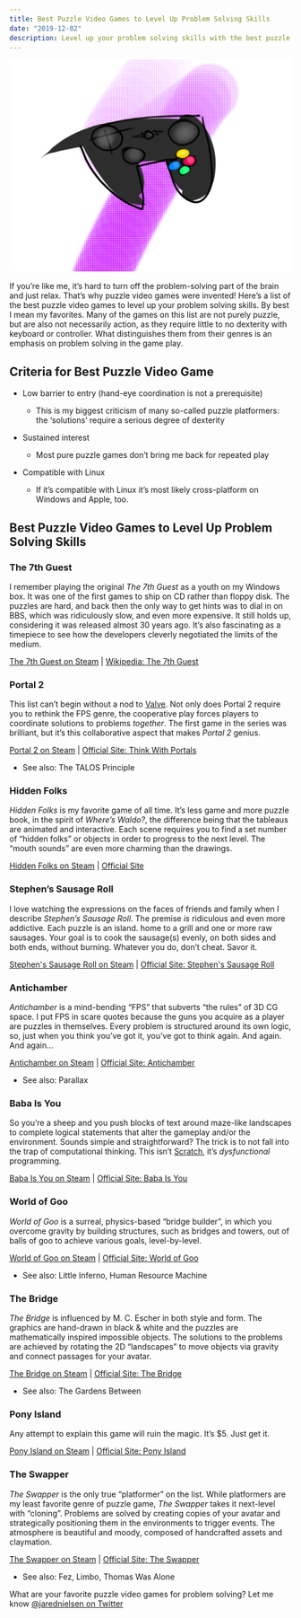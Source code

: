 ```yaml
---
title: Best Puzzle Video Games to Level Up Problem Solving Skills
date: "2019-12-02"
description: Level up your problem solving skills with the best puzzle video games on Steam Linux.
---
```

![Best Puzzle Video Games to Level Up Problem Solving Skills](./jared-nielsen-puzzle-video-games-problem-solving.png)

If you’re like me, it’s hard to turn off the problem-solving part of the brain and just relax. That’s why puzzle video games were invented! Here’s a list of the best puzzle video games to level up your problem solving skills. By best I mean my favorites. Many of the games on this list are not purely puzzle, but are also not necessarily action, as they require little to no dexterity with keyboard or controller. What distinguishes them from their genres is an emphasis on problem solving in the game play. 


## Criteria for Best Puzzle Video Game

* Low barrier to entry (hand-eye coordination is not a prerequisite)
    * This is my biggest criticism of many so-called puzzle platformers: the ‘solutions’ require a serious degree of dexterity

* Sustained interest
    * Most pure puzzle games don’t bring me back for repeated play

* Compatible with Linux
    * If it’s compatible with Linux it’s most likely cross-platform on Windows and Apple, too.


## Best Puzzle Video Games to Level Up Problem Solving Skills

### The 7th Guest 

I remember playing the original _The 7th Guest_ as a youth on my Windows box. It was one of the first games to ship on CD rather than floppy disk. The puzzles are hard, and back then the only way to get hints was to dial in on BBS, which was ridiculously slow, and even more expensive. It still holds up, considering it was released almost 30 years ago. It’s also fascinating as a timepiece to see how the developers cleverly negotiated the limits of the medium. 

[The 7th Guest on Steam](https://store.steampowered.com/app/1048430/The_7th_Guest__Legacy_Edition_English_VoiceOnly/) | [Wikipedia: The 7th Guest](https://en.wikipedia.org/wiki/The_7th_Guest)


### Portal 2 

This list can’t begin without a nod to [Valve](https://www.valvesoftware.com/en/). Not only does Portal 2 require you to rethink the FPS genre, the cooperative play forces players to coordinate solutions to problems _together_. The first game in the series was brilliant, but it’s this collaborative aspect that makes _Portal 2_ genius. 

[Portal 2 on Steam](https://store.steampowered.com/app/620/Portal_2/) | [Official Site: Think With Portals](http://www.thinkwithportals.com/)

* See also: The TALOS Principle

### Hidden Folks 

_Hidden Folks_ is my favorite game of all time. It’s less game and more puzzle book, in the spirit of _Where’s Waldo?_, the difference being that the tableaus are animated and interactive. Each scene requires you to find a set number of “hidden folks” or objects in order to progress to the next level. The “mouth sounds” are even more charming than the drawings. 

[Hidden Folks on Steam](https://store.steampowered.com/bundle/8978/Hidden_Folks_EVERYTHING/) | [Official Site](https://hiddenfolks.com/)


### Stephen’s Sausage Roll 

I love watching the expressions on the faces of friends and family when I describe _Stephen’s Sausage Roll_. The premise _is_ ridiculous and even more addictive. Each puzzle is an island. home to a grill and one or more raw sausages. Your goal is to cook the sausage(s) evenly, on both sides and both ends, without burning.  Whatever you do, don’t cheat. Savor it.

[Stephen's Sausage Roll on Steam](https://store.steampowered.com/app/353540/Stephens_Sausage_Roll/) | [Official Site: Stephen's Sausage Roll](https://www.stephenssausageroll.com/)


### Antichamber 

_Antichamber_ is a mind-bending “FPS” that subverts “the rules” of 3D CG space. I put FPS in scare quotes because the guns you acquire as a player are puzzles in themselves. Every problem is structured around its own logic, so, just when you think you’ve got it, you’ve got to think again. And again. And again...

[Antichamber on Steam](https://store.steampowered.com/app/219890/Antichamber/) | [Official Site: Antichamber](http://www.antichamber-game.com/)

* See also: Parallax


### Baba Is You

So you’re a sheep and you push blocks of text around maze-like landscapes to complete logical statements that alter the gameplay and/or the environment. Sounds simple and straightforward? The trick is to not fall into the trap of computational thinking. This isn’t [Scratch](https://scratch.mit.edu/), it’s _dysfunctional_ programming.

[Baba Is You on Steam](https://store.steampowered.com/app/736260/Baba_Is_You/) | [Official Site: Baba Is You](https://hempuli.com/baba/)


### World of Goo

_World of Goo_ is a surreal, physics-based “bridge builder”, in which you overcome gravity by building structures, such as bridges and towers, out of balls of goo to achieve various goals, level-by-level. 

[World of Goo on Steam](https://store.steampowered.com/app/22000/World_of_Goo/) | [Official Site: World of Goo](https://2dboy.com/)

* See also: Little Inferno, Human Resource Machine


### The Bridge

_The Bridge_ is influenced by M. C. Escher in both style and form. The graphics are hand-drawn in black & white and the puzzles are mathematically inspired impossible objects. The solutions to the problems are achieved by rotating the 2D “landscapes” to move objects via gravity and connect passages for your avatar. 

[The Bridge on Steam](https://store.steampowered.com/app/204240/The_Bridge/) | [Official Site: The Bridge](http://www.thebridgeisblackandwhite.com/)

* See also: The Gardens Between


### Pony Island

Any attempt to explain this game will ruin the magic. It’s $5. Just get it. 

[Pony Island on Steam](https://store.steampowered.com/app/405640/Pony_Island/) | [Official Site: Pony Island](https://www.pony-island.com/)


### The Swapper

_The Swapper_ is the only true “platformer” on the list. While platformers are my least favorite genre of puzzle game, _The Swapper_ takes it next-level with “cloning”. Problems are solved by creating copies of your avatar and strategically positioning them in the environments to trigger events. The atmosphere is beautiful and moody, composed of handcrafted assets and claymation. 

[The Swapper on Steam](https://store.steampowered.com/app/231160/The_Swapper/) | [Official Site: The Swapper](https://facepalmgames.com/the-swapper/)

* See  also: Fez, Limbo, Thomas Was Alone


What are your favorite puzzle video games for problem solving? Let me know [@jarednielsen on Twitter](https://twitter.com/jarednielsen)


